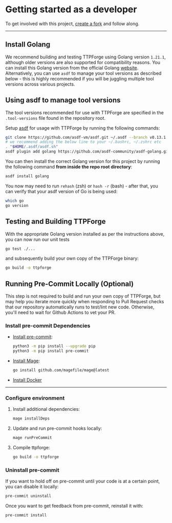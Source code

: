 # Getting started as a developer

To get involved with this project,
[create a fork](https://docs.github.com/en/get-started/quickstart/fork-a-repo)
and follow along.

---

## Install Golang

We recommend building and testing TTPForge using Golang version `1.21.1`,
although older versions are also supported for compatibility reasons.
You can install this Golang version from the official Golang [website](https://go.dev/doc/install).
Alternatively, you can use `asdf` to manage your tool versions as described below -
this is highly recommended if you will be juggling multiple tool versions across
various projects.

## Using asdf to manage tool versions

The tool versions recommended for use with TTPForge are specified
in the `.tool-versions` file found in the repository root.

Setup [asdf](https://asdf-vm.com/) for usage with TTPForge by running
the following commands:

```bash
git clone https://github.com/asdf-vm/asdf.git ~/.asdf --branch v0.13.1
# we recommend adding the below line to your ~/.bashrc, ~/.zshrc etc
. "$HOME/.asdf/asdf.sh"
asdf plugin add golang https://github.com/asdf-community/asdf-golang.git
```

You can then install the correct Golang version for this project by
running the following command **from inside the repo root directory**:

```bash
asdf install golang
```

You now may need to run `rehash` (zsh) or `hash -r` (bash) - after that, you
can verify that your asdf version of Go is being used:

```bash
which go
go version
```

## Testing and Building TTPForge

With the appropriate Golang version installed as per the instructions above, you
can now run our unit tests

```bash
go test ./...
```

and subsequently build your own copy of the TTPForge binary:

```bash
go build -o ttpforge
```

## Running Pre-Commit Locally (Optional)

This step is not required to build and run your own copy of TTPForge,
but may help you iterate more quickly when responding to Pull Request
checks that our repository automatically runs to test/lint new code.
Otherwise, you'll need to wait for Github Actions to vet your PR.

### Install pre-commit Dependencies

- [Install pre-commit](https://pre-commit.com/):

  ```bash
  python3 -m pip install --upgrade pip
  python3 -m pip install pre-commit
  ```

- [Install Mage](https://magefile.org/):

  ```bash
  go install github.com/magefile/mage@latest
  ```

- [Install Docker](https://docs.docker.com/get-docker/)

---

### Configure environment

1. Install additional dependencies:

   ```bash
   mage installDeps
   ```

1. Update and run pre-commit hooks locally:

   ```bash
   mage runPreCommit
   ```

1. Compile ttpforge:

   ```bash
   go build -o ttpforge
   ```

### Uninstall pre-commit

If you want to hold off on pre-commit until your code is at a certain point,
you can disable it locally:

```bash
pre-commit uninstall
```

Once you want to get feedback from pre-commit, reinstall it with:

```bash
pre-commit install
```

